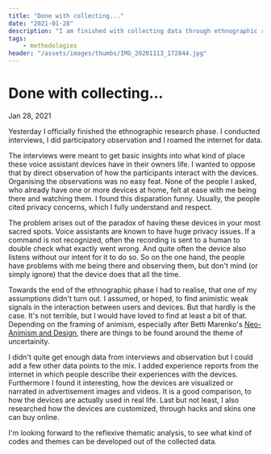```yaml
---
title: "Done with collecting..."
date: "2021-01-28"
description: "I am finished with collecting data through ethnographic research methods. What have I gathered? What comes next?"
tags:
    - methodologies
header: "/assets/images/thumbs/IMG_20201113_172844.jpg"
---
```

# Done with collecting...
Jan 28, 2021

Yesterday I officially finished the ethnographic research phase. I conducted interviews, I did participatory observation and I roamed the internet for data.

The interviews were meant to get basic insights into what kind of place these voice assistant devices have in their owners life. I wanted to oppose that by direct observation of how the participants interact with the devices. Organising the observations was no easy feat. None of the people I asked, who already have one or more devices at home, felt at ease with me being there and watching them. I found this disparation funny. Usually, the people cited privacy concerns, which I fully understand and respect. 

The problem arises out of the paradox of having these devices in your most sacred spots. Voice assistants are known to have huge privacy issues. If a command is not recognized, often the recording is sent to a human to double check what exactly went wrong. And quite often the device also listens without our intent for it to do so. So on the one hand, the people have problems with me being there and observing them, but don't mind (or simply ignore) that the device does that all the time.

Towards the end of the ethnographic phase I had to realise, that one of my assumptions didn't turn out. I assumed, or hoped, to find animistic weak signals in the interaction between users and devices. But that hardly is the case. It's not terrible, but I would have loved to find at least a bit of that. Depending on the framing of animism, especially after Betti Marenko's [Neo-Animism and Design](texts/Neo-Animism%20and%20Design.md), there are things to be found around the theme of uncertainity.

I didn't quite get enough data from interviews and observation but I could add a few other data points to the mix. I added experience reports from the internet in which people describe their experiences with the devices. Furthermore I found it interesting, how the devices are visualized or narrated in advertisement images and videos. It is a good comparison, to how the devices are actually used in real life. Last but not least, I also researched how the devices are customized, through hacks and skins one can buy online.

I'm looking forward to the reflexive thematic analysis, to see what kind of codes and themes can be developed out of the collected data.